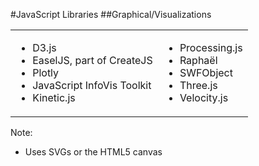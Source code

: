 #JavaScript Libraries
##Graphical/Visualizations

<table>
    <tr>
        <td>
            <ul>
                <li>D3.js</li>
                <li>EaselJS, part of CreateJS</li>
                <li>Plotly</li>
                <li>JavaScript InfoVis Toolkit</li>
                <li>Kinetic.js</li>
            </ul>
        </td>
        <td>
            <ul>
                <li>Processing.js</li>
                <li>Raphaël</li>
                <li>SWFObject</li>
                <li>Three.js</li>
                <li>Velocity.js</li>
            </ul>
        </td>
    </tr>
</table>

Note:
+ Uses SVGs or the HTML5 canvas